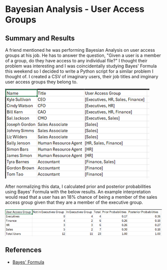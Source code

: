 # Bayesian Analysis - User Access Groups

## Summary and Results

A friend mentioned he was performing Bayesian Analysis on user access groups at his job. He has to answer the question, "Given a user is a member of a group, do they have access to any individual file?" I thought their problem was interesting and I was coincidentally studying Bayes' Formula this weekend so I decided to write a Python script for a similar problem I thought of. I created a CSV of imaginary users, their job titles and imginary user access groups they belong to.

![alt_text](https://github.com/amason445/bayesian_analysis/blob/main/UserAccessList.png)

After normalizing this data, I calculated prior and posterior probabilities using Bayes' Formula with the below results. An example interpretation would read that a user has an 18% chance of being a member of the sales access group given that they are a member of the executive group.

![!alt_text](https://github.com/amason445/bayesian_analysis/blob/main/output.png)

## References
- [Bayes' Formula](https://en.wikipedia.org/wiki/Bayes%27_theorem)


 
